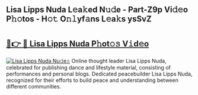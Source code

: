 ## Lisa Lipps Nuda L𝚎a𝚔ed N𝚞𝚍e - Part-Z9p Vi𝚍𝚎o P𝚑𝚘tos - H𝚘𝚝 O𝚗𝚕yf𝚊ns L𝚎a𝚔s ysSvZ

# <h2><a href="http://kf1fug.oniu.top/?m=Lisa+Lipps+Nuda">🔗👉 🔴 Lisa Lipps Nuda P𝚑ot𝚘𝚜 V𝚒d𝚎o</a></h2>

[![Lisa Lipps Nuda Nu𝚍e𝚜](https://i.imgur.com/0qMVB7G.gif)](http://kf1fug.oniu.top/?m=Lisa+Lipps+Nuda)
Online thought leader Lisa Lipps Nuda, celebrated for publishing dance and lifestyle material, consisting of performances and personal blogs. Dedicated peacebuilder Lisa Lipps Nuda, recognized for their efforts to build peace and understanding between different communities.  
